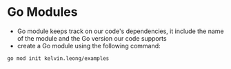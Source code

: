 # **Go Modules**
- Go module keeps track on our code's dependencies, it include the name of the module and the Go version our code supports
- create a Go module using the following command:
```
go mod init kelvin.leong/examples
```

